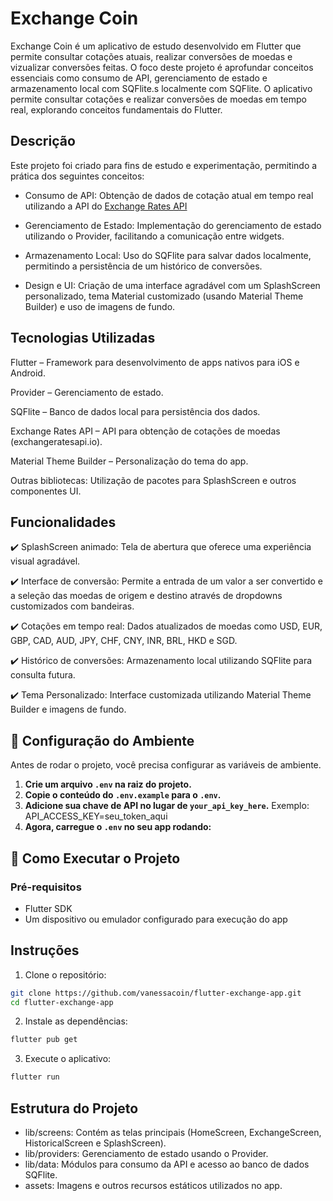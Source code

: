 # Exchange Coin

Exchange Coin é um aplicativo de estudo desenvolvido em Flutter que permite consultar cotações atuais, realizar conversões de moedas e vizualizar conversões feitas. O foco deste projeto é aprofundar conceitos essenciais como consumo de API, gerenciamento de estado e armazenamento local com SQFlite.s localmente com SQFlite. O aplicativo permite consultar cotações e realizar conversões de moedas em tempo real, explorando conceitos fundamentais do Flutter.

## Descrição

Este projeto foi criado para fins de estudo e experimentação, permitindo a prática dos seguintes conceitos:

- Consumo de API: Obtenção de dados de cotação atual em tempo real utilizando a API do [Exchange Rates API](https://exchangeratesapi.io/)

- Gerenciamento de Estado: Implementação do gerenciamento de estado utilizando o Provider, facilitando a comunicação entre widgets.

- Armazenamento Local: Uso do SQFlite para salvar dados localmente, permitindo a persistência de um histórico de conversões.

- Design e UI: Criação de uma interface agradável com um SplashScreen personalizado, tema Material customizado (usando Material Theme Builder) e uso de imagens de fundo.

## Tecnologias Utilizadas

Flutter – Framework para desenvolvimento de apps nativos para iOS e Android.

Provider – Gerenciamento de estado.

SQFlite – Banco de dados local para persistência dos dados.

Exchange Rates API – API para obtenção de cotações de moedas (exchangeratesapi.io).

Material Theme Builder – Personalização do tema do app.

Outras bibliotecas: Utilização de pacotes para SplashScreen e outros componentes UI.

## Funcionalidades

✔️ SplashScreen animado: Tela de abertura que oferece uma experiência visual agradável.

✔️ Interface de conversão: Permite a entrada de um valor a ser convertido e a seleção das moedas de origem e destino através de dropdowns customizados com bandeiras.

✔️ Cotações em tempo real: Dados atualizados de moedas como USD, EUR, GBP, CAD, AUD, JPY, CHF, CNY, INR, BRL, HKD e SGD.

✔️ Histórico de conversões: Armazenamento local utilizando SQFlite para consulta futura.

✔️ Tema Personalizado: Interface customizada utilizando Material Theme Builder e imagens de fundo.

## 🔧 Configuração do Ambiente

Antes de rodar o projeto, você precisa configurar as variáveis de ambiente.

1. **Crie um arquivo `.env` na raiz do projeto.**
2. **Copie o conteúdo do `.env.example` para o `.env`.**
3. **Adicione sua chave de API no lugar de `your_api_key_here`.**
Exemplo: API_ACCESS_KEY=seu_token_aqui
4. **Agora, carregue o `.env` no seu app rodando:**

## 🚀 Como Executar o Projeto

### Pré-requisitos
- Flutter SDK
- Um dispositivo ou emulador configurado para execução do app

## Instruções
1. Clone o repositório:
```sh
git clone https://github.com/vanessacoin/flutter-exchange-app.git
cd flutter-exchange-app
```

2. Instale as dependências:
```sh
flutter pub get
```

3. Execute o aplicativo:
```sh
flutter run
```

## Estrutura do Projeto

- lib/screens: Contém as telas principais (HomeScreen, ExchangeScreen, HistoricalScreen e SplashScreen).
- lib/providers: Gerenciamento de estado usando o Provider.
- lib/data: Módulos para consumo da API e acesso ao banco de dados SQFlite.
- assets: Imagens e outros recursos estáticos utilizados no app.
